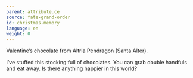 ```yaml
---
parent: attribute.ce
source: fate-grand-order
id: christmas-memory
language: en
weight: 0
---
```


Valentine’s chocolate from Altria Pendragon (Santa Alter).

I’ve stuffed this stocking full of chocolates.
You can grab double handfuls and eat away.
Is there anything happier in this world?
